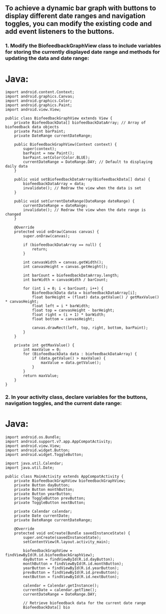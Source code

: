 ## **To achieve a dynamic bar graph with buttons to display different date ranges and navigation toggles, you can modify the existing code and add event listeners to the buttons.**

### **1. Modify the BiofeedbackGraphView class to include variables for storing the currently displayed date range and methods for updating the data and date range:**

# **Java:**

    import android.content.Context;
    import android.graphics.Canvas;
    import android.graphics.Color;
    import android.graphics.Paint;
    import android.view.View;

    public class BiofeedbackGraphView extends View {
        private BiofeedbackData[] biofeedbackDataArray; // Array of biofeedback data objects
        private Paint barPaint;
        private DateRange currentDateRange;

        public BiofeedbackGraphView(Context context) {
            super(context);
            barPaint = new Paint();
            barPaint.setColor(Color.BLUE);
            currentDateRange = DateRange.DAY; // Default to displaying daily data
        }

        public void setBiofeedbackDataArray(BiofeedbackData[] data) {
            biofeedbackDataArray = data;
            invalidate(); // Redraw the view when the data is set
        }

        public void setCurrentDateRange(DateRange dateRange) {
            currentDateRange = dateRange;
            invalidate(); // Redraw the view when the date range is changed
        }

        @Override
        protected void onDraw(Canvas canvas) {
            super.onDraw(canvas);

            if (biofeedbackDataArray == null) {
                return;
            }

            int canvasWidth = canvas.getWidth();
            int canvasHeight = canvas.getHeight();

            int barCount = biofeedbackDataArray.length;
            int barWidth = canvasWidth / barCount;

            for (int i = 0; i < barCount; i++) {
                BiofeedbackData data = biofeedbackDataArray[i];
                float barHeight = (float) data.getValue() / getMaxValue() * canvasHeight;
                float left = i * barWidth;
                float top = canvasHeight - barHeight;
                float right = (i + 1) * barWidth;
                float bottom = canvasHeight;

                canvas.drawRect(left, top, right, bottom, barPaint);
            }
        }

        private int getMaxValue() {
            int maxValue = 0;
            for (BiofeedbackData data : biofeedbackDataArray) {
                if (data.getValue() > maxValue) {
                    maxValue = data.getValue();
                }
            }
            return maxValue;
        }
    }
    
### **2. In your activity class, declare variables for the buttons, navigation toggles, and the current date range:**

# **Java:**

    import android.os.Bundle;
    import android.support.v7.app.AppCompatActivity;
    import android.view.View;
    import android.widget.Button;
    import android.widget.ToggleButton;

    import java.util.Calendar;
    import java.util.Date;

    public class MainActivity extends AppCompatActivity {
        private BiofeedbackGraphView biofeedbackGraphView;
        private Button dayButton;
        private Button monthButton;
        private Button yearButton;
        private ToggleButton prevButton;
        private ToggleButton nextButton;

        private Calendar calendar;
        private Date currentDate;
        private DateRange currentDateRange;

        @Override
        protected void onCreate(Bundle savedInstanceState) {
            super.onCreate(savedInstanceState);
            setContentView(R.layout.activity_main);

            biofeedbackGraphView = findViewById(R.id.biofeedbackGraphView);
            dayButton = findViewById(R.id.dayButton);
            monthButton = findViewById(R.id.monthButton);
            yearButton = findViewById(R.id.yearButton);
            prevButton = findViewById(R.id.prevButton);
            nextButton = findViewById(R.id.nextButton);

            calendar = Calendar.getInstance();
            currentDate = calendar.getTime();
            currentDateRange = DateRange.DAY;

            // Retrieve biofeedback data for the current date range
            BiofeedbackData[] bio



